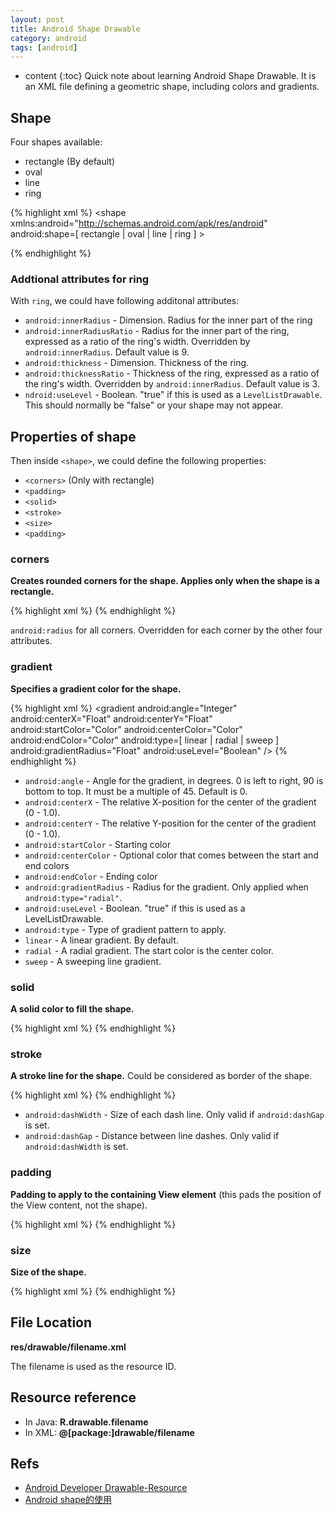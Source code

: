 ```yaml
---
layout: post
title: Android Shape Drawable
category: android
tags: [android]
---
```

* content
{:toc}
Quick note about learning Android Shape Drawable. It is an XML file defining a geometric shape, including colors and gradients.

## Shape

Four shapes available:

* rectangle (By default)
* oval
* line
* ring

{% highlight xml %}
<shape
    xmlns:android="http://schemas.android.com/apk/res/android"
    android:shape=[ rectangle | oval | line | ring ] >

</shape>
{% endhighlight %}

### Addtional attributes for ring

With `ring`, we could have following additonal attributes:

* `android:innerRadius` - Dimension. Radius for the inner part of the ring
* `android:innerRadiusRatio` - Radius for the inner part of the ring, expressed as a ratio of the ring's width. Overridden by `android:innerRadius`. Default value is 9.
* `android:thickness` - Dimension. Thickness of the ring. 
* `android:thicknessRatio` - Thickness of the ring, expressed as a ratio of the ring's width. Overridden by `android:innerRadius`. Default value is 3.
* `ndroid:useLevel` - Boolean. "true" if this is used as a `LevelListDrawable`. This should normally be "false" or your shape may not appear.

## Properties of shape

Then inside `<shape>`, we could define the following properties:

* `<corners>` (Only with rectangle)
* `<padding>`
* `<solid>`
* `<stroke>`
* `<size>`
* `<padding>`

### corners

**Creates rounded corners for the shape. Applies only when the shape is a rectangle.**

{% highlight xml %}
<corners 
    android:radius="1dp"
    android:topLeftRadius="Dimension" 
    android:topRightRadius="Dimension"
    android:bottomLeftRadius="Dimension"
    android:bottomRightRadius="Dimension" />
{% endhighlight %}

`android:radius` for all corners. Overridden for each corner by the other four attributes.

### gradient

**Specifies a gradient color for the shape.**

{% highlight xml %}
<gradient
    android:angle="Integer" 
    android:centerX="Float"
    android:centerY="Float"
    android:startColor="Color"
    android:centerColor="Color"
    android:endColor="Color"
    android:type=[ linear | radial | sweep ]
    android:gradientRadius="Float"
    android:useLevel="Boolean" />
{% endhighlight %}

* `android:angle` - Angle for the gradient, in degrees. 0 is left to right, 90 is bottom to top. It must be a multiple of 45. Default is 0.
* `android:centerX` - The relative X-position for the center of the gradient (0 - 1.0).
* `android:centerY` - The relative Y-position for the center of the gradient (0 - 1.0).
* `android:startColor` - Starting color
* `android:centerColor` - Optional color that comes between the start and end colors
* `android:endColor` - Ending color
* `android:gradientRadius` - Radius for the gradient. Only applied when `android:type="radial"`.
* `android:useLevel` - Boolean. "true" if this is used as a LevelListDrawable.
* `android:type` - Type of gradient pattern to apply. 
* `linear` - A linear gradient. By default.
* `radial` - A radial gradient. The start color is the center color.
* `sweep` - A sweeping line gradient.

### solid

**A solid color to fill the shape.**

{% highlight xml %}
<solid android:color="Color" />
{% endhighlight %}

### stroke

**A stroke line for the shape.** Could be considered as border of the shape.

{% highlight xml %}
<stroke
    android:width="Dimension"
    android:color="Color"
    android:dashWidth="Dimension"
    android:dashGap="Dimension" />
{% endhighlight %}

* `android:dashWidth` - Size of each dash line. Only valid if `android:dashGap` is set.
* `android:dashGap` - Distance between line dashes. Only valid if `android:dashWidth` is set.

### padding

**Padding to apply to the containing View element** (this pads the position of the View content, not the shape).

{% highlight xml %}
<padding
    android:left="Dimension"
    android:top="Dimension"
    android:right="Dimension"
    android:bottom="Dimension" />
{% endhighlight %}

### size

**Size of the shape.**

{% highlight xml %}
<size
    android:width="Dimension"
    android:height="Dimension" />
{% endhighlight %}

## File Location

**res/drawable/filename.xml**

The filename is used as the resource ID.

## Resource reference

* In Java: **R.drawable.filename**
* In XML: **@[package:]drawable/filename**

## Refs

* [Android Developer Drawable-Resource](https://developer.android.com/guide/topics/resources/drawable-resource.html)
* [Android shape的使用](http://www.cnblogs.com/cyanfei/archive/2012/07/27/2612023.html)